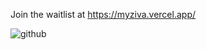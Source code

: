 Join the waitlist at https://myziva.vercel.app/

![github](https://github.com/user-attachments/assets/2e977a0a-7731-406e-803e-92ff70337b49)
